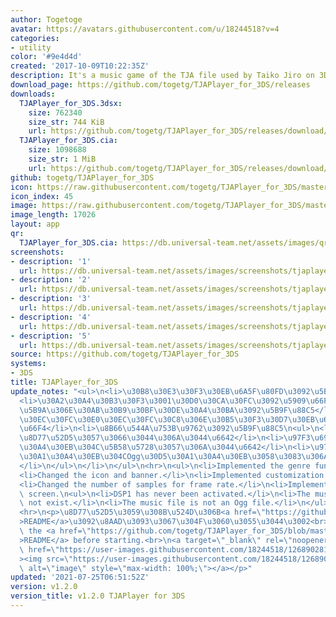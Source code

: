 ```yaml
---
author: Togetoge
avatar: https://avatars.githubusercontent.com/u/18244518?v=4
categories:
- utility
color: '#9e4d4d'
created: '2017-10-09T10:22:35Z'
description: It's a music game of the TJA file used by Taiko Jiro on 3DS.
download_page: https://github.com/togetg/TJAPlayer_for_3DS/releases
downloads:
  TJAPlayer_for_3DS.3dsx:
    size: 762340
    size_str: 744 KiB
    url: https://github.com/togetg/TJAPlayer_for_3DS/releases/download/v1.2.0/TJAPlayer_for_3DS.3dsx
  TJAPlayer_for_3DS.cia:
    size: 1098688
    size_str: 1 MiB
    url: https://github.com/togetg/TJAPlayer_for_3DS/releases/download/v1.2.0/TJAPlayer_for_3DS.cia
github: togetg/TJAPlayer_for_3DS
icon: https://raw.githubusercontent.com/togetg/TJAPlayer_for_3DS/master/resource/icon.png
icon_index: 45
image: https://raw.githubusercontent.com/togetg/TJAPlayer_for_3DS/master/resource/banner.png
image_length: 17026
layout: app
qr:
  TJAPlayer_for_3DS.cia: https://db.universal-team.net/assets/images/qr/tjaplayer_for_3ds-cia.png
screenshots:
- description: '1'
  url: https://db.universal-team.net/assets/images/screenshots/tjaplayer_for_3ds/1.png
- description: '2'
  url: https://db.universal-team.net/assets/images/screenshots/tjaplayer_for_3ds/2.png
- description: '3'
  url: https://db.universal-team.net/assets/images/screenshots/tjaplayer_for_3ds/3.png
- description: '4'
  url: https://db.universal-team.net/assets/images/screenshots/tjaplayer_for_3ds/4.png
- description: '5'
  url: https://db.universal-team.net/assets/images/screenshots/tjaplayer_for_3ds/5.png
source: https://github.com/togetg/TJAPlayer_for_3DS
systems:
- 3DS
title: TJAPlayer_for_3DS
update_notes: "<ul>\n<li>\u30B8\u30E3\u30F3\u30EB\u6A5F\u80FD\u3092\u5B9F\u88C5</li>\n\
  <li>\u30A2\u30A4\u30B3\u30F3\u3001\u30D0\u30CA\u30FC\u3092\u5909\u66F4</li>\n<li>\u5224\
  \u5B9A\u306E\u30AB\u30B9\u30BF\u30DE\u30A4\u30BA\u3092\u5B9F\u88C5</li>\n<li>\u30D5\
  \u30EC\u30FC\u30E0\u30EC\u30FC\u30C8\u306E\u30B5\u30F3\u30D7\u30EB\u6570\u3092\u5909\
  \u66F4</li>\n<li>\u8B66\u544A\u753B\u9762\u3092\u5B9F\u88C5\n<ul>\n<li>DSP1\u3092\
  \u8D77\u52D5\u3057\u3066\u3044\u306A\u3044\u6642</li>\n<li>\u97F3\u697D\u30D5\u30A1\
  \u30A4\u30EB\u304C\u5B58\u5728\u3057\u306A\u3044\u6642</li>\n<li>\u97F3\u697D\u30D5\
  \u30A1\u30A4\u30EB\u304COgg\u30D5\u30A1\u30A4\u30EB\u3058\u3083\u306A\u3044\u6642\
  </li>\n</ul>\n</li>\n</ul>\n<hr>\n<ul>\n<li>Implemented the genre function.</li>\n\
  <li>Changed the icon and banner.</li>\n<li>Implemented customization of judgment.</li>\n\
  <li>Changed the number of samples for frame rate.</li>\n<li>Implemented the warning\
  \ screen.\n<ul>\n<li>DSP1 has never been activated.</li>\n<li>The music file does\
  \ not exist.</li>\n<li>The music file is not an Ogg file.</li>\n</ul>\n</li>\n</ul>\n\
  <hr>\n<p>\u8D77\u52D5\u3059\u308B\u524D\u306B<a href=\"https://github.com/togetg/TJAPlayer_for_3DS/blob/master/README.md\"\
  >README</a>\u3092\u8AAD\u3093\u3067\u304F\u3060\u3055\u3044\u3002<br>\nPlease read\
  \ the <a href=\"https://github.com/togetg/TJAPlayer_for_3DS/blob/master/README_en.md\"\
  >README</a> before starting.<br>\n<a target=\"_blank\" rel=\"noopener noreferrer\"\
  \ href=\"https://user-images.githubusercontent.com/18244518/126890281-dd597f67-821a-4cd3-a6d0-e37c725418fe.png\"\
  ><img src=\"https://user-images.githubusercontent.com/18244518/126890281-dd597f67-821a-4cd3-a6d0-e37c725418fe.png\"\
  \ alt=\"image\" style=\"max-width: 100%;\"></a></p>"
updated: '2021-07-25T06:51:52Z'
version: v1.2.0
version_title: v1.2.0 TJAPlayer for 3DS
---
```

